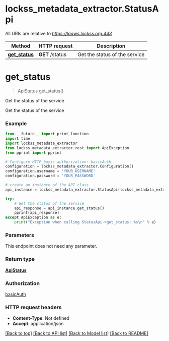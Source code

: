 # lockss_metadata_extractor.StatusApi

All URIs are relative to *https://laaws.lockss.org:443*

Method | HTTP request | Description
------------- | ------------- | -------------
[**get_status**](StatusApi.md#get_status) | **GET** /status | Get the status of the service


# **get_status**
> ApiStatus get_status()

Get the status of the service

Get the status of the service

### Example
```python
from __future__ import print_function
import time
import lockss_metadata_extractor
from lockss_metadata_extractor.rest import ApiException
from pprint import pprint

# Configure HTTP basic authorization: basicAuth
configuration = lockss_metadata_extractor.Configuration()
configuration.username = 'YOUR_USERNAME'
configuration.password = 'YOUR_PASSWORD'

# create an instance of the API class
api_instance = lockss_metadata_extractor.StatusApi(lockss_metadata_extractor.ApiClient(configuration))

try:
    # Get the status of the service
    api_response = api_instance.get_status()
    pprint(api_response)
except ApiException as e:
    print("Exception when calling StatusApi->get_status: %s\n" % e)
```

### Parameters
This endpoint does not need any parameter.

### Return type

[**ApiStatus**](ApiStatus.md)

### Authorization

[basicAuth](../README.md#basicAuth)

### HTTP request headers

 - **Content-Type**: Not defined
 - **Accept**: application/json

[[Back to top]](#) [[Back to API list]](../README.md#documentation-for-api-endpoints) [[Back to Model list]](../README.md#documentation-for-models) [[Back to README]](../README.md)

